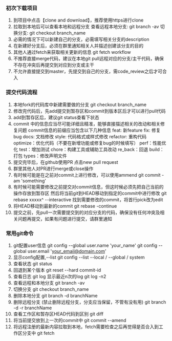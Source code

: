 ### 初次下载项目
1. 到项目中点击【clone and download】，推荐使用https进行clone
2. 拉取到本地后可以查看本地和远程分支
   查看远程本地分支: git branch -av
   切换分支: git checkout branch_name
3. 必需的情况下可以新建自己的分支，必需填写相关分支的description
4. 在新建好分支后，必须在群里通知相关人并描述创建该分支的目的
5. 其他人通过fetch来获取相关更新的信息
   git fetch workflow
6. 不推荐直接merge代码，建议在本地git pull远程对应的分支/主干代码，确保不存在冲突后再提交到对应到分支或主干
7. 不允许直接提交到master，先提交到自己的分支，需code_review之后才可合入

### 提交代码流程
1. 本地fork的代码库中新建需要做的分支
    git checkout branch_name
2. 修改完代码后，先add提交到暂存区和commit到版本区后才可以进行pull代码
3. add到暂存区后，建议git status查看下状态
4. commit 中的信息应当尽可能详细且精准，能够直接描述相关的改动和相关修复问题
   commit信息的前缀应当包含以下几种信息
    feat: 新feature
    fix: 修复bug
    docs: 文档修改
    style: 代码格式或样式修改
    refactor: 重构代码
    optimize：优化代码（不要在新增功能或修复bug的时候填写）
    perf：性能优化
    test：增加测试
    chore：构建工具或辅助工具改动
    re_back：回退
    build：打包
    types：修改声明文件
5. 提交完毕后，在github使用PR
   点击new pull request 
6. 群里其他人对PR进行merge或close操作
7. 有时候可能是在之前对commit上进行修改，可以使用ammend
    git commit -am 'something'
8. 有时候可能需要修改之前提交对commit信息，但这时候必须先把自己当前的操作存放到暂存区
   然后将当前git到HEAD移动到指定的commit中进行修改
    git rebase xxxxx^ --interactive
   找到需要修改的commit，将首行pick改为edit
9. 将HEAD移动到最新的commit
    git rebase -continue
10. 提交之前，先pull一次需要提交到的对应分支的代码，确保没有任何冲突及相关问题再提交，如果有问题进行提交，请群里通知

### 常用git命令
1. git配置user信息
    git config --global user.name 'your_name'
    git config --global user.email 'your_email@domain.com'
2. 显示config配置,--list
    git config --list --local / --global / system
3. 查看状态
    git status
4. 回退到某个版本
    git reset --hard commit-id
5. 查看日志
    git log
   显示最近n次的log
    git log -n2
6. 查看远程和本地分支
    git branch -av
7. 切换分支
    git checkout branch_name
8. 删除本地分支
    git branch -d branchName
9. 删除远程分支 (禁止删除远程分支，分支应当保留，不管有没有用)
    git branch -d -r branchName
10. 查看工作区和暂存区HEAD代码到区别
    git diff
11. 将当前提交放到上一次的commit中
    git commit --amend
12. 将远程注册的最新内容拉取到本地，fetch需要检查之后再觉得是否合入到工作区分支中
    git fetch
    









